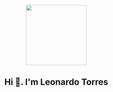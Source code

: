<div id="header" align="center">
  <img src="https://media.giphy.com/media/JqmupuTVZYaQX5s094/giphy.gif" width="200">
  <h1>Hi 👋. I'm <span color="#0000">Leonardo Torres</span!</h1>
</div>
